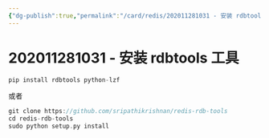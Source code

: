 ```yaml
---
{"dg-publish":true,"permalink":"/card/redis/202011281031 - 安装 rdbtools 工具/","noteIcon":"2","created":"2020-11-28T10:31:04+08:00","updated":"2024-04-25T11:15:37+08:00"}
---
```



# 202011281031 - 安装 rdbtools 工具

```Go
pip install rdbtools python-lzf
```

或者

```Go
git clone https://github.com/sripathikrishnan/redis-rdb-tools
cd redis-rdb-tools
sudo python setup.py install
```
